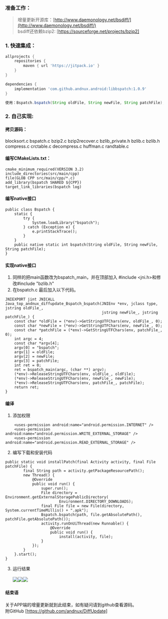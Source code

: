 ### 准备工作：
> 增量更新开源库：[http://www.daemonology.net/bsdiff/](http://www.daemonology.net/bsdiff/)<br>
> bsdiff还依赖bzip2: [https://sourceforge.net/projects/bzip2]
### 1. 快速集成：
```groovy
allprojects {
    repositories {
        maven { url 'https://jitpack.io' }
    }
}

dependencies {
    implementation 'com.github.andnux.android:libbspatch:1.0.9'
}

使用：Bspatch.bspatch(String oldFile, String newFile, String patchFile);
```
### 2. 自己实现:
#### 拷贝源码：
   blocksort.c bspatch.c  bzip2.c bzip2recover.c bzlib_private.h bzlib.c
   bzlib.h compress.c crctable.c decompress.c huffman.c randtable.c
#### 编写CMakeLists.txt：
```
cmake_minimum_required(VERSION 3.2)
include_directories(src/main/cpp)
file(GLOB CPP src/main/cpp/*.c)
add_library(bspatch SHARED ${CPP})
target_link_libraries(bspatch log)
```
#### 编写native接口
```
public class Bspatch {
    static {
        try {
            System.loadLibrary("bspatch");
        } catch (Exception e) {
            e.printStackTrace();
        }
    }
    public native static int bspatch(String oldFile, String newFile, String patchFile);
}
```

#### 实现native接口
1. 同样的把main函数改为bspatch_main，并在顶部加入 #include <jni.h>和修改#include "bzlib.h"
2. 在bspatch.c 最后加入以下代码。
```
JNIEXPORT jint JNICALL
Java_top_andnux_diffupdate_Bspatch_bspatch(JNIEnv *env, jclass type, jstring oldFile_,
                                           jstring newFile_, jstring patchFile_) {
    const char *oldFile = (*env)->GetStringUTFChars(env, oldFile_, 0);
    const char *newFile = (*env)->GetStringUTFChars(env, newFile_, 0);
    const char *patchFile = (*env)->GetStringUTFChars(env, patchFile_, 0);
    int argc = 4;
    const char *argv[4];
    argv[0] = "bspatch";
    argv[1] = oldFile;
    argv[2] = newFile;
    argv[3] = patchFile;
    int ret = 0;
    ret = bspatch_main(argc, (char **) argv);
    (*env)->ReleaseStringUTFChars(env, oldFile_, oldFile);
    (*env)->ReleaseStringUTFChars(env, newFile_, newFile);
    (*env)->ReleaseStringUTFChars(env, patchFile_, patchFile);
    return ret;
}
```
#### 编译
1. 添加权限
```
    <uses-permission android:name="android.permission.INTERNET" />
    <uses-permission android:name="android.permission.WRITE_EXTERNAL_STORAGE" />
    <uses-permission android:name="android.permission.READ_EXTERNAL_STORAGE" />
```
2. 编写下载和安装代码
```
public static void installPatch(final Activity activity, final File patchFile) {
        final String path = activity.getPackageResourcePath();
        new Thread() {
            @Override
            public void run() {
                super.run();
                File directory = Environment.getExternalStoragePublicDirectory(
                        Environment.DIRECTORY_DOWNLOADS);
                final File file = new File(directory, System.currentTimeMillis() + ".apk");
                Bspatch.bspatch(path, file.getAbsolutePath(), patchFile.getAbsolutePath());
                activity.runOnUiThread(new Runnable() {
                    @Override
                    public void run() {
                        install(activity, file);
                }
            });
        }
    }.start();
}
```
3. 运行结果<br><br>
![](images/v1.png)![](images/install.png)![](images/v2.png)
#### 结束语
关于APP端的增量更新就到此结束，如有疑问请到github查看源码。<br>
附GitHub [https://github.com/andnux/DiffUpdate]
